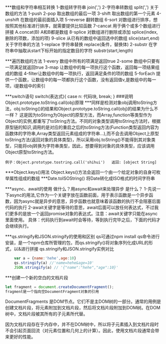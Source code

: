 ***数组和字符串相互转换
    1-数组转字符串   join(',')
    2-字符串转数组   split(',')
    关于数组的方法
        1-push
        2-pop  取出数组的最后一项
        3-shift 取出数组的第一个元素
        4-unshift 在数组的最前面插入项
        5-reverse 翻转数组
        6-sort  对数组进行排序，想按照其他标准进行排序，就需要提供比较函数
        7-cancat 用于俩个或多个数组进行拼接  A.concat(B) A和B都是数组
        8-splice  对数组进行删除或添加  splice(index,删除的项数，添加的项)
        9-slice 从已有的数组中返回选中的数组   slice(start,end)
    关于字符串的方法
        1-replace 字符串替换 replace(条件，替换体)
        2-substr  在字符串中抽取从start下标开始的指定数目的字符 substr(start,length)


***遍历数组的方法
    1-every 数组中所有的项满足返回true
    2-some  数组中只要有一项满足就返回true
    3-map   让数组中的每一项执行这个函数，返回每一项结果组成的数组
    4-filter让数组中的每一项执行，返回满足条件的项的数组
    5-forEach 提供一个函数，让数组中的每一项都执行这个函数，没有返回值v,是数组中的每一项，i是数组中的索引


***switch语句
    switch(表达式){
        case n:
        代码块,
        break;
    }
###说明Object.prototype.toString.call(obj)原理
***同样是检测对象obj调用toString方法，obj.toString()的结果和Object.prototype.toString.call(obj)的结果为什么不一样？
    这是因为toStirng为Object的原型方法，而Array,function等类型作为Object的实例,都重写了toString方法。不同的对象类型调用toString方法时，根据原型链的知识,调用的是对应的重启之后的toString方法(Function类型返回内容为函数体的字符串,Array类型返回元素组成的字符串...),而不会去调用Object上原型toString方法(返回对象的具体类型)，所以采用obj.toString()不能得到其对象类型，只能将obj转换为字符串类型，因此，想要得到对象的具体类型，应该调用Object原型toString方法。

    例子：Object.prototype.tostring.call('shihui')   返回: [object String]


***Object.keys()用法
    Object.keys()方法会返回一个由一个给定对象的自身可枚举属性组成的数组
***Date.toISOString() 将Date转化成ISO格式的时间字符串


***async、await的使用
    做什么？用async和await来处理异步
    是什么？
        1-先说一下async的用法,它作为一个关键字放在函数前面，用于表示函数是一个异步函数，因为async就是异步的意思，异步函数也就意味着该函数的执行不会阻塞后面代码的执行
        2-await关键字是等待的意思，await后面可以放任何表达式，不过我们更多的是放一个返回promise对象的表达式。注意：await关键字只能在async里面使用。
            具体：代码执行到await时会等待，等到执行完毕之后，下面的代码才会继续执行。



***qs.stringify和JSON.stringify的使用和区别
    qs可通过npm install qs命令进行安装，是一个npm仓库所管理的包，而qs.stringify()将对象序列化成URL的形式，以&进行拼接
    qs.stringify和JSON.stringify实例对比
```js
    var a = {name:'hehe',age:10}
    qs.stringify(a) //'name=hehe&age=10'
    JSON.stringify(a) // '{"name":"hehe","age":10}'
```


***创建一个新的空白的文档片段
```js
let fragment = document.createDocumentFragment();
fragment是一个指向空DocumentFragment对象的引用
```
DocumentFragments 是DOM节点。它们不是主DOM树的一部分。通常的用例是创建文档片段，将元素附加到文档片段，然后将文档片段附加到DOM树。在DOM树中，文档片段被其所有的子元素所代替。

因为文档片段存在于内存中，并不在DOM树中，所以将子元素插入到文档片段时不会引起页面回流（对元素位置和几何上的计算）。因此，使用文档片段通常会带来更好的性能。